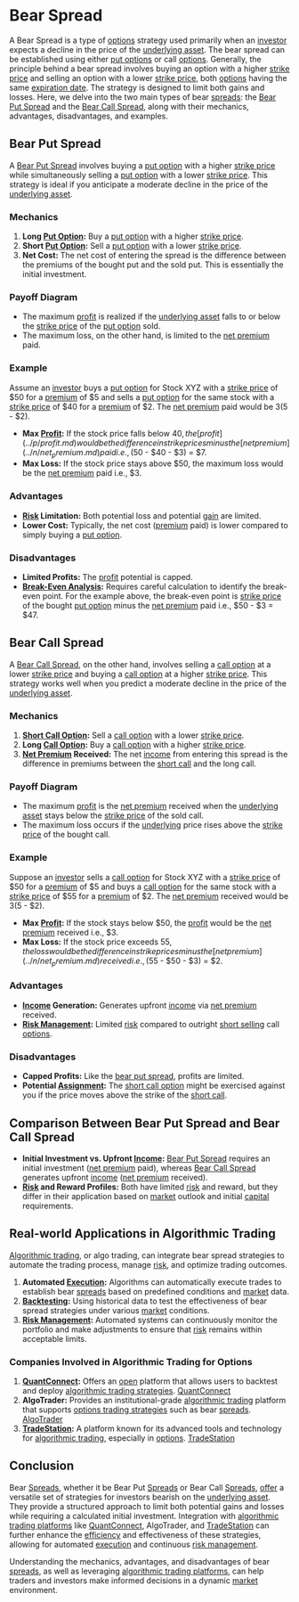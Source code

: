 # Bear Spread

A Bear Spread is a type of [options](../o/options.md) strategy used primarily when an [investor](../i/investor.md) expects a decline in the price of the [underlying asset](../u/underlying_asset.md). The bear spread can be established using either [put options](../p/put_options.md) or call [options](../o/options.md). Generally, the principle behind a bear spread involves buying an option with a higher [strike price](../s/strike_price.md) and selling an option with a lower [strike price](../s/strike_price.md), both [options](../o/options.md) having the same [expiration date](../e/expiration_date.md). The strategy is designed to limit both gains and losses. Here, we delve into the two main types of bear [spreads](../s/spreads.md): the [Bear Put Spread](../b/bear_put_spread.md) and the [Bear Call Spread](../b/bear_call_spread.md), along with their mechanics, advantages, disadvantages, and examples.

## Bear Put Spread

A [Bear Put Spread](../b/bear_put_spread.md) involves buying a [put option](../p/put.md) with a higher [strike price](../s/strike_price.md) while simultaneously selling a [put option](../p/put.md) with a lower [strike price](../s/strike_price.md). This strategy is ideal if you anticipate a moderate decline in the price of the [underlying asset](../u/underlying_asset.md). 

### Mechanics

1. **Long [Put Option](../p/put.md):** Buy a [put option](../p/put.md) with a higher [strike price](../s/strike_price.md).
2. **Short [Put Option](../p/put.md):** Sell a [put option](../p/put.md) with a lower [strike price](../s/strike_price.md).
3. **Net Cost:** The net cost of entering the spread is the difference between the premiums of the bought put and the sold put. This is essentially the initial investment.

### Payoff Diagram

- The maximum [profit](../p/profit.md) is realized if the [underlying asset](../u/underlying_asset.md) falls to or below the [strike price](../s/strike_price.md) of the [put option](../p/put.md) sold.
- The maximum loss, on the other hand, is limited to the [net premium](../n/net_premium.md) paid.

### Example

Assume an [investor](../i/investor.md) buys a [put option](../p/put.md) for Stock XYZ with a [strike price](../s/strike_price.md) of $50 for a [premium](../p/premium.md) of $5 and sells a [put option](../p/put.md) for the same stock with a [strike price](../s/strike_price.md) of $40 for a [premium](../p/premium.md) of $2. The [net premium](../n/net_premium.md) paid would be $3 ($5 - $2).

- **Max [Profit](../p/profit.md):** If the stock price falls below $40, the [profit](../p/profit.md) would be the difference in strike prices minus the [net premium](../n/net_premium.md) paid i.e., ($50 - $40 - $3) = $7.
- **Max Loss:** If the stock price stays above $50, the maximum loss would be the [net premium](../n/net_premium.md) paid i.e., $3.

### Advantages

- **[Risk](../r/risk.md) Limitation:** Both potential loss and potential [gain](../g/gain.md) are limited.
- **Lower Cost:** Typically, the net cost ([premium](../p/premium.md) paid) is lower compared to simply buying a [put option](../p/put.md).

### Disadvantages

- **Limited Profits:** The [profit](../p/profit.md) potential is capped.
- **[Break-Even Analysis](../b/break-even_analysis.md):** Requires careful calculation to identify the break-even point. For the example above, the break-even point is [strike price](../s/strike_price.md) of the bought [put option](../p/put.md) minus the [net premium](../n/net_premium.md) paid i.e., $50 - $3 = $47.

## Bear Call Spread

A [Bear Call Spread](../b/bear_call_spread.md), on the other hand, involves selling a [call option](../c/call_option.md) at a lower [strike price](../s/strike_price.md) and buying a [call option](../c/call_option.md) at a higher [strike price](../s/strike_price.md). This strategy works well when you predict a moderate decline in the price of the [underlying asset](../u/underlying_asset.md).

### Mechanics

1. **[Short Call Option](../s/short_call_option.md):** Sell a [call option](../c/call_option.md) with a lower [strike price](../s/strike_price.md).
2. **Long [Call Option](../c/call_option.md):** Buy a [call option](../c/call_option.md) with a higher [strike price](../s/strike_price.md).
3. **[Net Premium](../n/net_premium.md) Received:** The net [income](../i/income.md) from entering this spread is the difference in premiums between the [short call](../s/short_call.md) and the long call.

### Payoff Diagram

- The maximum [profit](../p/profit.md) is the [net premium](../n/net_premium.md) received when the [underlying asset](../u/underlying_asset.md) stays below the [strike price](../s/strike_price.md) of the sold call.
- The maximum loss occurs if the [underlying](../u/underlying.md) price rises above the [strike price](../s/strike_price.md) of the bought call.

### Example

Suppose an [investor](../i/investor.md) sells a [call option](../c/call_option.md) for Stock XYZ with a [strike price](../s/strike_price.md) of $50 for a [premium](../p/premium.md) of $5 and buys a [call option](../c/call_option.md) for the same stock with a [strike price](../s/strike_price.md) of $55 for a [premium](../p/premium.md) of $2. The [net premium](../n/net_premium.md) received would be $3 ($5 - $2).

- **Max [Profit](../p/profit.md):** If the stock stays below $50, the [profit](../p/profit.md) would be the [net premium](../n/net_premium.md) received i.e., $3.
- **Max Loss:** If the stock price exceeds $55, the loss would be the difference in strike prices minus the [net premium](../n/net_premium.md) received i.e., ($55 - $50 - $3) = $2.

### Advantages

- **[Income](../i/income.md) Generation:** Generates upfront [income](../i/income.md) via [net premium](../n/net_premium.md) received.
- **[Risk Management](../r/risk_management.md):** Limited [risk](../r/risk.md) compared to outright [short selling](../s/short_selling.md) call [options](../o/options.md).

### Disadvantages

- **Capped Profits:** Like the [bear put spread](../b/bear_put_spread.md), profits are limited.
- **Potential [Assignment](../a/assignment.md):** The [short call option](../s/short_call_option.md) might be exercised against you if the price moves above the strike of the [short call](../s/short_call.md).

## Comparison Between Bear Put Spread and Bear Call Spread

- **Initial Investment vs. Upfront [Income](../i/income.md):** [Bear Put Spread](../b/bear_put_spread.md) requires an initial investment ([net premium](../n/net_premium.md) paid), whereas [Bear Call Spread](../b/bear_call_spread.md) generates upfront [income](../i/income.md) ([net premium](../n/net_premium.md) received).
- **[Risk](../r/risk.md) and Reward Profiles:** Both have limited [risk](../r/risk.md) and reward, but they differ in their application based on [market](../m/market.md) outlook and initial [capital](../c/capital.md) requirements.
  
## Real-world Applications in Algorithmic Trading

[Algorithmic trading](../a/accountability.md), or algo trading, can integrate bear spread strategies to automate the trading process, manage [risk](../r/risk.md), and optimize trading outcomes. 

1. **Automated [Execution](../e/execution.md):** Algorithms can automatically execute trades to establish bear [spreads](../s/spreads.md) based on predefined conditions and [market](../m/market.md) data.
2. **[Backtesting](../b/backtesting.md):** Using historical data to test the effectiveness of bear spread strategies under various [market](../m/market.md) conditions.
3. **[Risk Management](../r/risk_management.md):** Automated systems can continuously monitor the portfolio and make adjustments to ensure that [risk](../r/risk.md) remains within acceptable limits.

### Companies Involved in Algorithmic Trading for Options

1. **[QuantConnect](../q/quantconnect.md):** Offers an [open](../o/open.md) platform that allows users to backtest and deploy [algorithmic trading strategies](../a/algorithmic_trading_strategies.md). [QuantConnect](https://www.quantconnect.com/)
2. **AlgoTrader:** Provides an institutional-grade [algorithmic trading](../a/accountability.md) platform that supports [options trading strategies](../o/options_trading_strategies.md) such as bear [spreads](../s/spreads.md). [AlgoTrader](https://www.algotrader.com/)
3. **[TradeStation](../t/tradestation.md):** A platform known for its advanced tools and technology for [algorithmic trading](../a/accountability.md), especially in [options](../o/options.md). [TradeStation](https://www.tradestation.com/)

## Conclusion

Bear [Spreads](../s/spreads.md), whether it be Bear Put [Spreads](../s/spreads.md) or Bear Call [Spreads](../s/spreads.md), [offer](../o/offer.md) a versatile set of strategies for investors bearish on the [underlying asset](../u/underlying_asset.md). They provide a structured approach to limit both potential gains and losses while requiring a calculated initial investment. Integration with [algorithmic trading platforms](../a/algorithmic_trading_platforms.md) like [QuantConnect](../q/quantconnect.md), AlgoTrader, and [TradeStation](../t/tradestation.md) can further enhance the [efficiency](../e/efficiency.md) and effectiveness of these strategies, allowing for automated [execution](../e/execution.md) and continuous [risk management](../r/risk_management.md).

Understanding the mechanics, advantages, and disadvantages of bear [spreads](../s/spreads.md), as well as leveraging [algorithmic trading platforms](../a/algorithmic_trading_platforms.md), can help traders and investors make informed decisions in a dynamic [market](../m/market.md) environment.